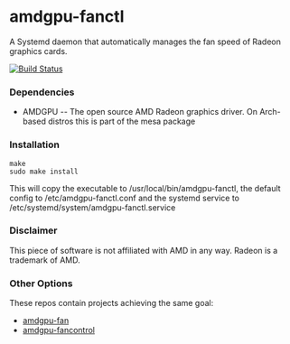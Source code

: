 # amdgpu-fanctl  

A Systemd daemon that automatically manages the fan speed of Radeon graphics cards.  

[![Build Status](https://gitlab.com/vilhelmengstrom/amdgpu-fanctl/badges/master/build.svg)](https://gitlab.com/vilhelmengstrom/amdgpu-fanctl/commits/master)

### Dependencies  

- AMDGPU -- The open source AMD Radeon graphics driver. On Arch-based distros this is part of the mesa package  

### Installation  

```
make   
sudo make install   
```

This will copy the executable to /usr/local/bin/amdgpu-fanctl, the default config to /etc/amdgpu-fanctl.conf
and the systemd service to /etc/systemd/system/amdgpu-fanctl.service  

### Disclaimer  
This piece of software is not affiliated with AMD in any way. Radeon is a trademark of AMD.

### Other Options  
These repos contain projects achieving the same goal:

- [amdgpu-fan](https://github.com/chestm007/amdgpu-fan)
- [amdgpu-fancontrol](https://github.com/grmat/amdgpu-fancontrol)
